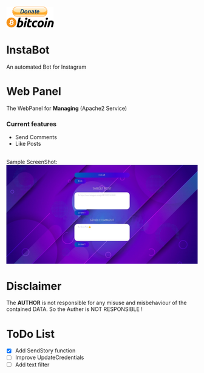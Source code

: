 [![bitcoin-black](imgs/donate.png)](https://www.blockchain.com/btc/address/1LQKZHNSzBZeEc7tkdz3McpQkJDsreaHLN)
# InstaBot
An automated Bot for Instagram
# Web Panel
The WebPanel for **Managing** (Apache2 Service)

### Current features
- Send Comments
- Like Posts
<br>
Sample ScreenShot:
<img src="imgs/web.jpeg"/>

# Disclaimer
The **AUTHOR** is not responsible for any misuse and misbehaviour of the contained DATA. So the Auther is NOT RESPONSIBLE !

# ToDo List
- [x] Add SendStory function
- [ ] Improve UpdateCredentials
- [ ] Add text filter